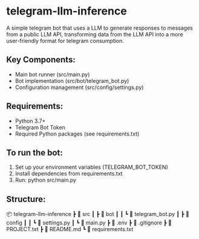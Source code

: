 telegram-llm-inference
===================

A simple telegram bot that uses a LLM to generate responses to messages from a public LLM API, transforming data from the LLM API into a more user-friendly format for telegram consumption. 

Key Components:
-------------
- Main bot runner (src/main.py)
- Bot implementation (src/bot/telegram_bot.py)
- Configuration management (src/config/settings.py)

Requirements:
------------
- Python 3.7+
- Telegram Bot Token
- Required Python packages (see requirements.txt)

To run the bot:
--------------
1. Set up your environment variables (TELEGRAM_BOT_TOKEN)
2. Install dependencies from requirements.txt
3. Run: python src/main.py

Structure: 
----------
📦 telegram-llm-inference
┣ 📂 src
┃ ┣ 📂 bot
┃ ┃ ┗ 📜 telegram_bot.py
┃ ┣ 📂 config
┃ ┃ ┗ 📜 settings.py
┃ ┗ 📜 main.py
┣ 📜 .env
┣ 📜 .gitignore
┣ 📜 PROJECT.txt
┣ 📜 README.md
┗ 📜 requirements.txt